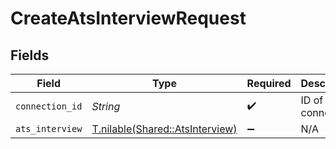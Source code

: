 # CreateAtsInterviewRequest


## Fields

| Field                                                                  | Type                                                                   | Required                                                               | Description                                                            |
| ---------------------------------------------------------------------- | ---------------------------------------------------------------------- | ---------------------------------------------------------------------- | ---------------------------------------------------------------------- |
| `connection_id`                                                        | *String*                                                               | :heavy_check_mark:                                                     | ID of the connection                                                   |
| `ats_interview`                                                        | [T.nilable(Shared::AtsInterview)](../../models/shared/atsinterview.md) | :heavy_minus_sign:                                                     | N/A                                                                    |